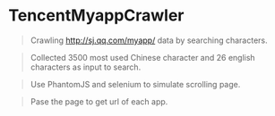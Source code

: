 # TencentMyappCrawler
>Crawling http://sj.qq.com/myapp/ data by searching characters.

>Collected 3500 most used Chinese character and 26 english characters as input to search.

>Use PhantomJS and selenium to simulate scrolling page.

>Pase the page to get url of each app.
